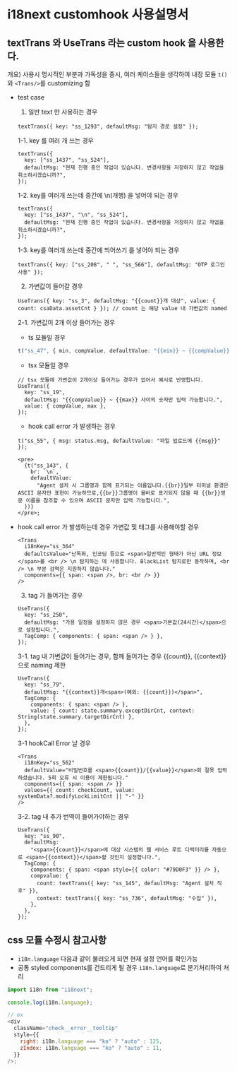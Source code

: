 # i18next customhook 사용설명서

## textTrans 와 UseTrans 라는 custom hook 을 사용한다.

개요) 사용시 명시적인 부분과 가독성을 중시, 여러 케이스들을 생각하여 내장 모듈 `t()`와 `<Trans/>`를 customizing 함

- test case

  1. 일반 text 만 사용하는 경우

  ```tsx
  textTrans({ key: "ss_1293", defaultMsg: "탐지 경로 설정" });
  ```

  1-1. key 를 여러 개 쓰는 경우

  ```tsx
  textTrans({
    key: ["ss_1437", "ss_524"],
    defaultMsg: "현재 진행 중인 작업이 있습니다. 변경사항을 저장하지 않고 작업을 취소하시겠습니까?",
  });
  ```

  1-2. key를 여러개 쓰는데 중간에 \n(개행) 을 넣어야 되는 경우

  ```tsx
  textTrans({
    key: ["ss_1437", "\n", "ss_524"],
    defaultMsg: "현재 진행 중인 작업이 있습니다. 변경사항을 저장하지 않고 작업을 취소하시겠습니까?",
  });
  ```

  1-3. key를 여러개 쓰는데 중간에 띄어쓰기 를 넣어야 되는 경우

  ```tsx
  textTrans({ key: ["ss_208", " ", "ss_566"], defaultMsg: "OTP 로그인 사용" });
  ```

  2. 가변값이 들어갈 경우

  ```tsx
  UseTrans({ key: "ss_3", defaultMsg: "{{count}}개 대상", value: { count: csaData.assetCnt } }); // count 는 해당 value 내 가변값의 named
  ```

  2-1. 가변값이 2개 이상 들어가는 경우

  - ts 모듈일 경우

  ```ts
  t("ss_47", { min, compValue, defaultValue: "{{min}} ~ {{compValue}} 사이의 숫자만 입력 가능합니다." });
  ```

  - tsx 모듈일 경우

  ```tsx
  // tsx 모듈에 가변값이 2개이상 들어가는 경우가 없어서 예시로 반영합니다.
  UseTrans({
    key: "ss_19",
    defaultMsg: "{{compValue}} ~ {{max}} 사이의 숫자만 입력 가능합니다.",
    value: { compValue, max },
  });
  ```

  - hook call error 가 발생하는 경우

  ```tsx
  t("ss_55", { msg: status.msg, defaultValue: "파일 업로드에 {{msg}}" });

  <pre>
    {t("ss_143", {
      br: `\n`,
      defaultValue:
        "Agent 설치 시 그룹명과 함께 표기되는 이름입니다.{{br}}일부 터미널 환경은 ASCII 문자만 표현이 가능하므로,{{br}}그룹명이 올바로 표기되지 않을 때 {{br}}영문 이름을 참조할 수 있으며 ASCII 문자만 입력 가능합니다.",
    })}
  </pre>;
  ```

- hook call error 가 발생하는데 경우 가변값 및 태그를 사용해야할 경우

  ```tsx
  <Trans
    i18nKey="ss_364"
    defaultsValue="난독화, 인코딩 등으로 <span>일반적인 형태가 아닌 URL 정보</span>를 <br /> \n 탐지하는 데 사용합니다. BlackList 탐지로만 동작하며, <br /> \n 부분 검역은 지원하지 않습니다."
    components={{ span: <span />, br: <br /> }}
  />
  ```

  3. tag 가 들어가는 경우

  ```tsx
  UseTrans({
    key: "ss_250",
    defaultMsg: "가용 일정을 설정하지 않은 경우 <span>기본값(24시간)</span>으로 설정됩니다.",
    TagComp: { components: { span: <span /> } },
  });
  ```

  3-1. tag 내 가변값이 들어가는 경우, 함께 들어가는 경우 {{count}}, {{context}} 으로 naming 제한

  ```tsx
  UseTrans({
    key: "ss_79",
    defaultMsg: "{{context}}개<span>(예외: {{count}})</span>",
    TagComp: {
      components: { span: <span /> },
      value: { count: state.summary.exceptDirCnt, context: String(state.summary.targetDirCnt) },
    },
  });
  ```

  3-1 hookCall Error 날 경우

  ```tsx
  <Trans
    i18nKey="ss_562"
    defaultValue="비밀번호를 <span>{{count}}/{{value}}</span>회 잘못 입력하셨습니다. 5회 오류 시 이용이 제한됩니다."
    components={{ span: <span /> }}
    values={{ count: checkCount, value: systemData?.modifyLockLimitCnt || "-" }}
  />
  ```

  3-2. tag 내 추가 번역이 들어가야하는 경우

  ```tsx
  UseTrans({
    key: "ss_90",
    defaultMsg:
      "<span>{{count}}</span>에 대상 시스템의 웹 서비스 루트 디렉터리를 자동으로 <span>{{context}}</span>할 것인지 설정합니다.",
    TagComp: {
      components: { span: <span style={{ color: "#79D0F3" }} /> },
      compvalue: {
        count: textTrans({ key: "ss_145", defaultMsg: "Agent 설치 직후" }),
        context: textTrans({ key: "ss_736", defaultMsg: "수집" }),
      },
    },
  });
  ```

## css 모듈 수정시 참고사항

- `i18n.language` 다음과 같이 불러오게 되면 현재 설정 언어를 확인가능
- 공통 styled components를 건드리게 될 경우 `i18n.language`로 분기처리하여 처리

```js
import i18n from "i18next";

console.log(i18n.language);

// ex
<div
  className="check__error__tooltip"
  style={{
    right: i18n.language === "ko" ? "auto" : 125,
    zIndex: i18n.language === "ko" ? "auto" : 11,
  }}
/>;
```

